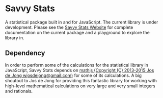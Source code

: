 # Savvy Stats
A statistical package built in and for JavaScript.  The current library is under development.  Please see the [Savvy Stats Website](http://savvystats.tk) for complete documentation on the current package and a playground to explore the library in.

## Dependency
In order to perform some of the calculations for the statistical library in JavaScript, Savvy Stats depends on [mathjs (Copyright (C) 2013-2015 Jos de Jong wjosdejong@gmail.com)](https://github.com/josdejong/mathjs) for some of its calculations.  A big shoutout to Jos de Jong for providing this fantastic library for working with high-level mathematical calculations on very large and very small integers and rationals.
